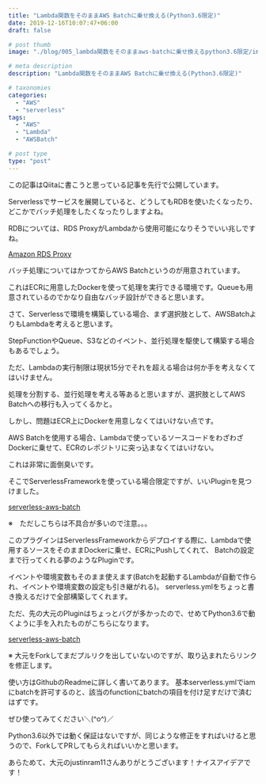 ```yaml
---
title: "Lambda関数をそのままAWS Batchに乗せ換える(Python3.6限定)"
date: 2019-12-16T10:07:47+06:00
draft: false

# post thumb
image: "./blog/005_lambda関数をそのままaws-batchに乗せ換えるpython3.6限定/images.png"

# meta description
description: "Lambda関数をそのままAWS Batchに乗せ換える(Python3.6限定)"

# taxonomies
categories: 
  - "AWS"
  - "serverless"
tags:
  - "AWS"
  - "Lambda"
  - "AWSBatch"

# post type
type: "post"
---
```


この記事はQiitaに書こうと思っている記事を先行で公開しています。

Serverlessでサービスを展開していると、どうしてもRDBを使いたくなったり、どこかでバッチ処理をしたくなったりしますよね。

RDBについては、RDS ProxyがLambdaから使用可能になりそうでいい兆しですね。

[Amazon RDS Proxy](https://aws.amazon.com/jp/rds/proxy/)

バッチ処理についてはかつてからAWS Batchというのが用意されています。

これはECRに用意したDockerを使って処理を実行できる環境です。Queueも用意されているのでかなり自由なバッチ設計ができると思います。

さて、Serverlessで環境を構築している場合、まず選択肢として、AWSBatchよりもLambdaを考えると思います。

StepFunctionやQueue、S3などのイベント、並行処理を駆使して構築する場合もあるでしょう。

ただ、Lambdaの実行制限は現状15分でそれを超える場合は何か手を考えなくてはいけません。

処理を分割する、並行処理を考える等あると思いますが、選択肢としてAWS Batchへの移行も入ってくるかと。


しかし、問題はECR上にDockerを用意しなくてはいけない点です。


AWS Batchを使用する場合、Lambdaで使っているソースコードをわざわざDockerに乗せて、ECRのレポジトリに突っ込まなくてはいけない。

これは非常に面倒臭いです。


そこでServerlessFrameworkを使っている場合限定ですが、いいPluginを見つけました。


[serverless-aws-batch](https://github.com/justinram11/serverless-aws-batch)

※　ただしこちらは不具合が多いので注意。。。


このプラグインはServerlessFrameworkからデプロイする際に、Lambdaで使用するソースをそのままDockerに乗せ、ECRにPushしてくれて、
Batchの設定まで行ってくれる夢のようなPluginです。

イベントや環境変数もそのまま使えます(Batchを起動するLambdaが自動で作られ、イベントや環境変数の設定も引き継がれる)。
serverless.ymlをちょっと書き換えるだけで全部構築してくれます。

ただ、先の大元のPluginはちょっとバグが多かったので、せめてPython3.6で動くように手を入れたものがこちらになります。

[serverless-aws-batch](https://github.com/YasuhiroKimesawa/serverless-aws-batch/tree/revert-2-revert-1-bugfix/various_bugfix)

※ 大元をForkしてまだプルリクを出していないのですが、取り込まれたらリンクを修正します。

使い方はGithubのReadmeに詳しく書いてあります。
基本serverless.ymlでiamにbatchを許可するのと、該当のfunctionにbatchの項目を付け足すだけで済むはずです。

ぜひ使ってみてください＼(^o^)／

Python3.6以外では動く保証はないですが、同じような修正をすればいけると思うので、ForkしてPRしてもらえればいいかと思います。

あらためて、大元のjustinram11さんありがとうございます！ナイスアイデアです！